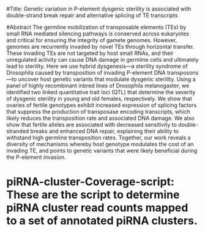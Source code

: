 
#Title: Genetic variation in P-element dysgenic sterility is associated with double-strand break repair and alternative splicing of TE transcripts

#Abstract
The germline mobilization of transposable elements (TEs) by small RNA mediated silencing pathways is conserved across eukaryotes and critical
for ensuring the integrity of gamete genomes. However, genomes are recurrently invaded by novel TEs through horizontal transfer. These invading 
TEs are not targeted by host small RNAs, and their unregulated activity can cause DNA damage in germline cells and ultimately lead to sterility. 
Here we use hybrid dysgenesis—a sterility syndrome of Drosophila caused by transposition of invading P-element DNA transposons—to uncover host 
genetic variants that modulate dysgenic sterility. Using a panel of highly recombinant inbred lines of Drosophila melanogaster, we identified two 
linked quantitative trait loci (QTL) that determine the severity of dysgenic sterility in young and old females, respectively. We show that
ovaries of fertile genotypes exhibit increased expression of splicing factors that suppress the production of transposase encoding transcripts,
which likely reduces the transposition rate and associated DNA damage. We also show that fertile alleles are associated with decreased sensitivity
to double-stranded breaks and enhanced DNA repair, explaining their ability to withstand high germline transposition rates. Together, our work 
reveals a diversity of mechanisms whereby host genotype modulates the cost of an invading TE, and points to genetic variants that were likely 
beneficial during the P-element invasion.

# piRNA-cluster-Coverage-script: These are the script to determine piRNA cluster read counts mapped to a set of annotated piRNA clusters.
